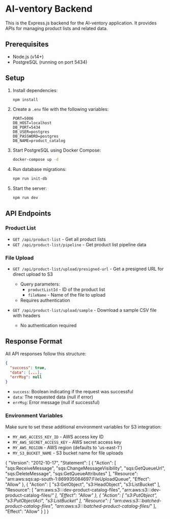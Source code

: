 # AI-ventory Backend

This is the Express.js backend for the AI-ventory application. It provides APIs for managing product lists and related data.

## Prerequisites

- Node.js (v14+)
- PostgreSQL (running on port 5434)

## Setup

1. Install dependencies:
   ```bash
   npm install
   ```

2. Create a `.env` file with the following variables:
   ```
   PORT=5006
   DB_HOST=localhost
   DB_PORT=5434
   DB_USER=postgres
   DB_PASSWORD=postgres
   DB_NAME=product_catalog
   ```

3. Start PostgreSQL using Docker Compose:
   ```bash
   docker-compose up -d
   ```

4. Run database migrations:
   ```bash
   npm run init-db
   ```

5. Start the server:
   ```bash
   npm run dev
   ```

## API Endpoints

### Product List

- `GET /api/product-list` - Get all product lists
- `GET /api/product-list/pipeline` - Get product list pipeline data

### File Upload

- `GET /api/product-list/upload/presigned-url` - Get a presigned URL for direct upload to S3
  - Query parameters:
    - `productListId` - ID of the product list
    - `fileName` - Name of the file to upload
  - Requires authentication

- `GET /api/product-list/upload/sample` - Download a sample CSV file with headers
  - No authentication required

## Response Format

All API responses follow this structure:
```json
{
  "success": true,
  "data": [...],
  "errMsg": null
}
```

- `success`: Boolean indicating if the request was successful
- `data`: The requested data (null if error)
- `errMsg`: Error message (null if successful)

### Environment Variables

Make sure to set these additional environment variables for S3 integration:

- `MY_AWS_ACCESS_KEY_ID` - AWS access key ID
- `MY_AWS_SECRET_ACCESS_KEY` - AWS secret access key
- `MY_AWS_REGION` - AWS region (defaults to 'us-east-1')
- `MY_S3_BUCKET_NAME` - S3 bucket name for file uploads 






{
	"Version": "2012-10-17",
	"Statement": [
		{
			"Action": [
				"sqs:ReceiveMessage",
				"sqs:ChangeMessageVisibility",
				"sqs:GetQueueUrl",
				"sqs:DeleteMessage",
				"sqs:GetQueueAttributes"
			],
			"Resource": "arn:aws:sqs:ap-south-1:869935084697:FileUploadQueue",
			"Effect": "Allow"
		},
		{
			"Action": [
				"s3:GetObject",
				"s3:HeadObject",
				"s3:ListBucket"
			],
			"Resource": [
				"arn:aws:s3:::dev-product-catalog-files",
				"arn:aws:s3:::dev-product-catalog-files/*"
			],
			"Effect": "Allow"
		},
		{
			"Action": [
				"s3:PutObject",
				"s3:PutObjectAcl",
				"s3:ListBucket"
			],
			"Resource": [
				"arn:aws:s3:::batched-product-catalog-files",
				"arn:aws:s3:::batched-product-catalog-files/*"
			],
			"Effect": "Allow"
		}
	]
}